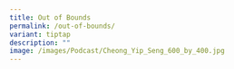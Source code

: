 ```yaml
---
title: Out of Bounds
permalink: /out-of-bounds/
variant: tiptap
description: ""
image: /images/Podcast/Cheong_Yip_Seng_600_by_400.jpg
---
```

